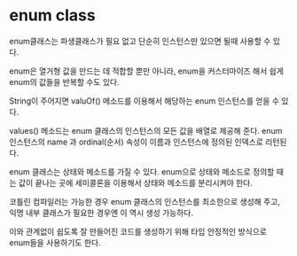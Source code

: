 # enum class

enum클래스는 파생클래스가 필요 없고 단순히 인스턴스만 있으면 될때 사용할 수 있다.

enum은 열거형 값을 만드는 데 적합할 뿐만 아니라, enum을 커스터마이즈 해서 쉽게 enum의 값들을 반복할 수도 있다.

String이 주어지면 valuOf() 메소드를 이용해서 해당하는 enum 인스턴스를 얻을 수 있다.

values() 메소드는 enum 클래스의 인스턴스의 모든 값을 배열로 제공해 준다. enum 인스턴스의 name 과 ordinal(순서) 속성이 이름과 인스턴스에 정의된 인덱스로 리턴된다.

enum 클래스는 상태와 메소드를 가질 수 있다. enum으로 상태와 메소드로 정의할 때는 값이 끝나는 곳에 세미콜론을 이용해서 상태와 메소드를 분리시켜야 한다.

코틀린 컴파일러는 가능한 경우 enum 클래스의 인스턴스를 최소한으로 생성해 주고, 익명 내부 클래스가 필요한 경우엔 이 역시 생성 가능하다. 

이와 관계없이 쉽도록 잘 만들어진 코드를 생성하기 위해 타입 안정적인 방식으로 enum들을 사용하기도 한다.